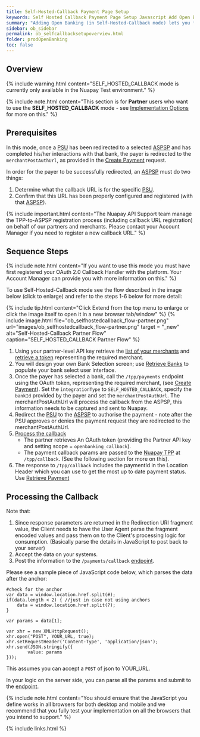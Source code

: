 ```yaml
---
title: Self-Hosted-Callback Payment Page Setup
keywords: Self Hosted Callback Payment Page Setup Javascript Add Open Banking Payment Page
summary: "Adding Open Banking (in Self-Hosted-Callback mode) lets you fully control your PSU's payment journey and allows you to bypass the Nuapay TPP."
sidebar: ob_sidebar
permalink: ob_selfcallbacksetupoverview.html
folder: prodOpenBanking
toc: false
---
```


## Overview

{% include warning.html content="SELF_HOSTED_CALLBACK mode is currently only available in the Nuapay Test environment." %}


{% include note.html content="This section is for **Partner** users who want to use the **SELF_HOSTED_CALLBACK** mode - see [Implementation Options](ob_pispimplementation.html) for more on this." %}

## Prerequisites

In this mode, once a <a href="#" data-toggle="tooltip" data-original-title="{{site.data.glossary.psu}}">PSU</a> has been redirected to a selected <a href="#" data-toggle="tooltip" data-original-title="{{site.data.glossary.aspsp}}">ASPSP</a> and has completed his/her interactions with that bank, the payer is redirected to the `merchantPostAuthUrl`, as provided in the [Create Payment](ob_createpayment.html) request. 

In order for the payer to be successfully redirected, an <a href="#" data-toggle="tooltip" data-original-title="{{site.data.glossary.aspsp}}">ASPSP</a> must do two things:

1. Determine what the callback URL is for the specific <a href="#" data-toggle="tooltip" data-original-title="{{site.data.glossary.psu}}">PSU</a>.
1. Confirm that this URL has been properly configured and registered (with that <a href="#" data-toggle="tooltip" data-original-title="{{site.data.glossary.aspsp}}">ASPSP</a>).

{% include important.html content="The Nuapay API Support team manage the TPP-to-ASPSP registration process (including callback URL registration) on behalf of our partners and merchants. Please contact your Account Manager if you need to register a new callback URL." %}

## Sequence Steps

{% include note.html content="If you want to use this mode you must have first registered your OAuth 2.0 Callback Handler with the platform. Your Account Manager can provide you with more information on this." %}

To use Self-Hosted-Callback mode see the flow described in the image below (click to enlarge) and refer to the steps 1-6 below for more detail:

{% include tip.html content="Click Extend from the top menu to enlarge or click the image itself to open it in a new browser tab/window" %}
{% include image.html file="ob_selfhostedcallback_flow-partner.png" url="images/ob_selfhostedcallback_flow-partner.png" target = "_new" alt="Self-Hosted-Callback Partner Flow" caption="SELF_HOSTED_CALLBACK Partner Flow" %}

1. Using your partner-level API key retrieve the [list of your merchants](ob_partnerintegration.html#api-details---get-organisations) and [retrieve a token](ob_partnerintegration.html#api-details---post-tokens) representing the required merchant.
1. You will design your own Bank Selection screen; use [Retrieve Banks](ob_getbank.html) to populate your bank select user interface. 
1. Once the payer has selected a bank, call the `/tpp/payments` endpoint using the OAuth token, representing the required merchant, (see [Create Payment](ob_createpayment.html)).
Set the `integrationType` to `SELF_HOSTED_CALLBACK`, specify the `bankId` provided by the payer and set the `merchantPostAuthUrl`.
The merchantPostAuthUrl will process the callback from the ASPSP, this information needs to be captured and sent to Nuapay.
1. Redirect the <a href="#" data-toggle="tooltip" data-original-title="{{site.data.glossary.psu}}">PSU</a> to the <a href="#" data-toggle="tooltip" data-original-title="{{site.data.glossary.aspsp}}">ASPSP</a> to authorise the payment - note after the PSU approves or denies the payment request they are redirected to the merchantPostAuthUrl.
1. [Process the callback](ob_selfcallbacksetupoverview.html#processing-the-callback)
   * The partner retrieves An OAuth token (providing the Partner API key and setting scope = `openbanking_callback`).
   * The payment callback params are passed to the <a href="#" data-toggle="tooltip" data-original-title="{{site.data.glossary.nupay_tpp}}">Nuapay TPP</a>  at `/tpp/callback`. (See the following section for more on this).   
1. The response to `/tpp/callback` includes the paymentId in the Location Header which you can use to get the most up to date payment status. Use [Retrieve Payment](ob_retrievepayment.html)

## Processing the Callback

Note that:

1. Since response parameters are returned in the Redirection URI fragment value, the Client needs to have the User Agent parse the fragment encoded values and pass them on to the Client's processing logic for consumption. (Basically parse the details in JavaScript to post back to your server)
1. Accept the data on your systems.
1. Post the information to the `/payments/callback` [endpoint](ob_paymentcallback.html).

Please see a sample piece of JavaScript code below, which parses the data after the anchor:

	#check for the anchor
	var data = window.location.href.split(#);
	if(data.length < 2) { //just in case not using anchors
	    data = window.location.href.split(?);
	}

	var params = data[1]; 

	var xhr = new XMLHttpRequest();
	xhr.open("POST", YOUR_URL, true);
	xhr.setRequestHeader('Content-Type', 'application/json');
	xhr.send(JSON.stringify({
    		value: params
	}));


This assumes you can accept a `POST` of json to YOUR_URL.

In your logic on the server side, you can parse all the params and submit to the [endpoint](ob_paymentcallback.html).

{% include note.html content="You should ensure that the JavaScript you define works in all browsers for both desktop and mobile and we recommend that you fully test your implementation on all the browsers that you intend to support." %}


{% include links.html %}






